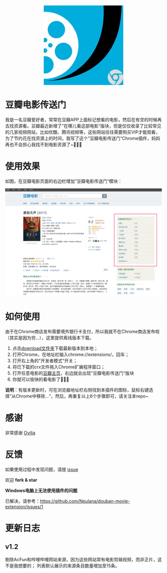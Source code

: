 <p align="center"><img src="./imgs/douban.jpg" alt=""></p>

# 豆瓣电影传送门

我是一名豆瓣爱好者，常常在豆瓣APP上面标记想看的电影，然后在有空的时候再去找资源看。豆瓣最近新增了”在哪儿看这部电影“版块，但是仅仅收录了比较常见的几家视频网站，比如优酷、腾讯视频等，这些网站往往需要购买VIP才能观看，为了节约花在找资源上的时间，我写了这个”豆瓣电影传送门“Chrome插件，妈妈再也不会担心我找不到电影资源了~🍻🍻🍻

# 使用效果

如图，在豆瓣电影页面的右边栏增加”豆瓣电影传送门“模块：

![demo](./imgs/demo.jpg)

# 如何使用

由于在Chrome商店发布需要境外银行卡支付，所以我就不在Chrome商店发布啦（其实是因为穷...），这里提供离线版本下载。

1. 点击[download文件夹](https://github.com/Neulana/douban-movie-extension/tree/master/download)下载最新版本到本地；
2. 打开Chrome，在地址栏输入chrome://extensions/，回车；
3. 打开右上角的”开发者模式“开关；
4. 将已下载的crx文件拖入Chrome扩展程序窗口；
5. 打开任意电影的[豆瓣主页](https://movie.douban.com/subject/26647117/)，右边就会出现”豆瓣电影传送门“版块
6. 你就可以愉快的看电影了🎉🎉🎉

**说明**：有版本更新时，可在浏览器地址栏右侧找到本插件的图标，鼠标右键选择”从Chrome中移除...“，然后，再重复以上6个步骤即可，请关注本repo~

# 感谢

非常感谢 [Ovilia](https://github.com/Ovilia/readfree-chrome-extension)

# 反馈

如果使用过程中发现问题，请提 [issue](https://github.com/Neulana/douban-movie-extension/issues)

欢迎 **fork & star** 

**Windows电脑上无法使用插件的问题**

已解决，请参考：https://github.com/Neulana/douban-movie-extension/issues/1

# 更新日志

## v1.2

剔除AcFun和哔哩哔哩网站来源，因为这些网站常有电影剪辑视频，而非正片，这不是我想要的；
列表默认展示的来源条目数量增加至15条。
